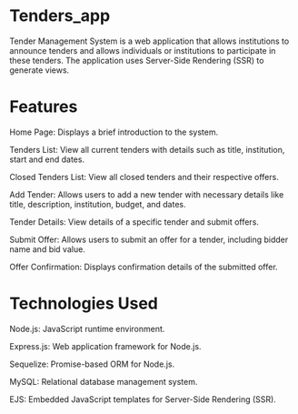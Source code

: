 # Tenders_app

Tender Management System is a web application that allows institutions to announce tenders and allows individuals or institutions to participate in these tenders. The application uses Server-Side Rendering (SSR) to generate views.

# Features

Home Page: Displays a brief introduction to the system.

Tenders List: View all current tenders with details such as title, institution, start and end dates.

Closed Tenders List: View all closed tenders and their respective offers.

Add Tender: Allows users to add a new tender with necessary details like title, description, institution, budget, and dates.

Tender Details: View details of a specific tender and submit offers.

Submit Offer: Allows users to submit an offer for a tender, including bidder name and bid value.

Offer Confirmation: Displays confirmation details of the submitted offer.


# Technologies Used

Node.js: JavaScript runtime environment.

Express.js: Web application framework for Node.js.

Sequelize: Promise-based ORM for Node.js.

MySQL: Relational database management system.

EJS: Embedded JavaScript templates for Server-Side Rendering (SSR).

